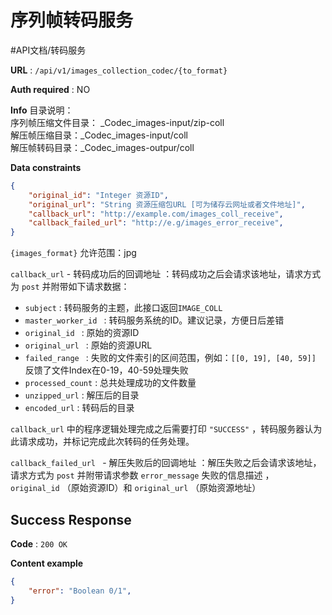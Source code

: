 # 序列帧转码服务
#API文档/转码服务 

**URL** : `/api/v1/images_collection_codec/{to_format}`

**Auth required** : NO

**Info**
目录说明：  
序列帧压缩文件目录： _Codec_images-input/zip-coll  
解压帧压缩目录：_Codec_images-input/coll  
解压帧转码目录：_Codec_images-outpur/coll  

**Data constraints**

```json
{
    "original_id": "Integer 资源ID",
    "original_url": "String 资源压缩包URL [可为储存云网址或者文件地址]",
    "callback_url": "http://example.com/images_coll_receive",
    "callback_failed_url": "http://e.g/images_error_receive",
}
```

`{images_format}` 允许范围：jpg

 `callback_url` - 转码成功后的回调地址 ：转码成功之后会请求该地址，请求方式为 `post` 并附带如下请求数据：

* `subject` : 转码服务的主题，此接口返回`IMAGE_COLL`
* `master_worker_id ` : 转码服务系统的ID。建议记录，方便日后差错
* `original_id ` : 原始的资源ID
* `original_url ` : 原始的资源URL
* `failed_range ` : 失败的文件索引的区间范围，例如：`[[0, 19], [40, 59]]`  反馈了文件Index在0-19，40-59处理失败
* `processed_count` : 总共处理成功的文件数量
* `unzipped_url` : 解压后的目录
* `encoded_url` : 转码后的目录

 `callback_url` 中的程序逻辑处理完成之后需要打印 `"SUCCESS"` ，转码服务器认为此请求成功，并标记完成此次转码的任务处理。

 `callback_failed_url ` - 解压失败后的回调地址 ：解压失败之后会请求该地址，请求方式为 `post` 并附带请求参数 `error_message` 失败的信息描述 ， `original_id` （原始资源ID）和 `original_url` （原始资源地址）

## Success Response

**Code** : `200 OK`

**Content example**

```json
{
    "error": "Boolean 0/1",
}
```

